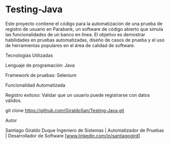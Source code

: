 # Testing-Java
Este proyecto contiene el código para la automatización de una prueba de registro de usuario en Parabank, un software de código abierto que simula las funcionalidades de un banco en línea. El objetivo es demostrar habilidades en pruebas automatizadas, diseño de casos de prueba y el uso de herramientas populares en el área de calidad de software.

Tecnologías Utilizadas

Lenguaje de programación: Java

Framework de pruebas: Selenium

Funcionalidad Automatizada

Registro exitoso: Validar que un usuario puede registrarse con datos válidos.

git clone https://github.com/GiraldoSan/Testing-Java.git

Autor

Santiago Giraldo Duque
Ingeniero de Sistemas | Automatizador de Pruebas | Desarrollador de Software 
[www.linkedin.com/in/santiagogird]
